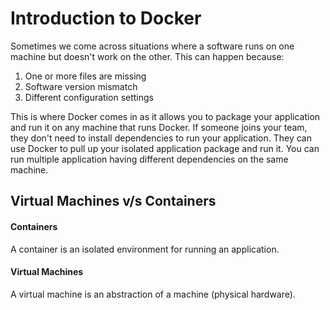 # Introduction to Docker

Sometimes we come across situations where a software runs on one machine but doesn't work on the other. This can happen because:
1. One or more files are missing
2. Software version mismatch
3. Different configuration settings

This is where Docker comes in as it allows you to package your application and run it on any machine that runs Docker. If someone joins your team, they don't need to install dependencies to run your application. They can use Docker to pull up your isolated application package and run it. You can run multiple application having different dependencies on the same machine.

## Virtual Machines v/s Containers

#### Containers

A container is an isolated environment for running an application.

#### Virtual Machines

A virtual machine is an abstraction of a machine (physical hardware).